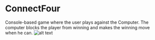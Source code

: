 # ConnectFour
Console-based game where the user plays against the Computer. The computer blocks the player from winning and makes the winning move when he can.
![alt text](https://i.ibb.co/Hnd4s3s/connect4.png)
